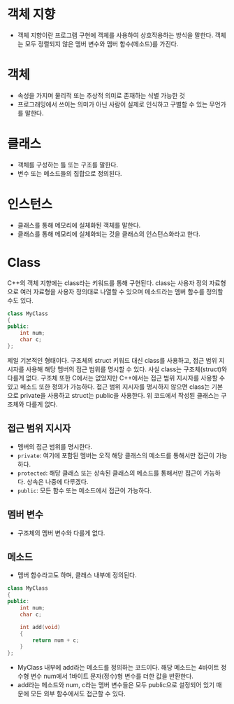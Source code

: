 # 객체 지향
- 객체 지향이란 프로그램 구현에 객체를 사용하여 상호작용하는 방식을 말한다. 객체는 모두 정렬되지 않은 멤버 변수와 멤버 함수(메소드)를 가진다.
# 객체
- 속성을 가지며 물리적 또는 추상적 의미로 존재하는 식별 가능한 것
- 프로그래밍에서 쓰이는 의미가 아닌 사람이 실제로 인식하고 구별할 수 있는 무언가를 말한다.
# 클래스
- 객체를 구성하는 틀 또는 구조를 말한다.
- 변수 또는 메소드들의 집합으로 정의된다.
# 인스턴스
- 클래스를 통해 메모리에 실체화된 객체를 말한다.
- 클래스를 통해 메모리에 실체화되는 것을 클래스의 인스턴스화라고 한다.
# Class
C++의 객체 지향에는 class라는 키워드를 통해 구현된다. class는 사용자 정의 자료형으로 여러 자료형을 사용자 정의대로 나열할 수 있으며 메소드라는 멤버 함수를 정의할 수도 있다.

```cpp
class MyClass
{
public:
    int num;
    char c;
};
```

제일 기본적인 형태이다. 구조체의 struct 키워드 대신 class를 사용하고, 접근 범위 지시자를 사용해 해당 멤버의 접근 범위를 명시할 수 있다.
사실 class는 구조체(struct)와 다를게 없다. 구조체 또한 C에서는 없었지만 C++에서는 접근 범위 지시자를 사용할 수 있고 메소드 또한 정의가 가능하다.
접근 범위 지시자를 명시하지 않으면 class는 기본으로 private을 사용하고 struct는 public을 사용한다.
위 코드에서 작성된 클래스는 구조체와 다를게 없다.
## 접근 범위 지시자
- 멤버의 접근 범위를 명시한다.
- `private`: 여기에 포함된 멤버는 오직 해당 클래스의 메소드를 통해서만 접근이 가능하다.
- `protected`: 해당 클래스 또는 상속된 클래스의 메소드를 통해서만 접근이 가능하다. 상속은 나중에 다루겠다.
- `public`: 모든 함수 또는 메소드에서 접근이 가능하다.
## 멤버 변수
- 구조체의 멤버 변수와 다를게 없다.
## 메소드
- 멤버 함수라고도 하며, 클래스 내부에 정의된다.

```cpp
class MyClass
{
public:
    int num;
    char c;

    int add(void)
    {
        return num + c;
    }
};
```

- MyClass 내부에 add라는 메소드를 정의하는 코드이다. 해당 메소드는 4바이트 정수형 변수 num에서 1바이트 문자(정수)형 변수를 더한 값을 반환한다.
- add라는 메소드와 num, c라는 멤버 변수들은 모두 public으로 설정되어 있기 때문에 모든 외부 함수에서도 접근할 수 있다.